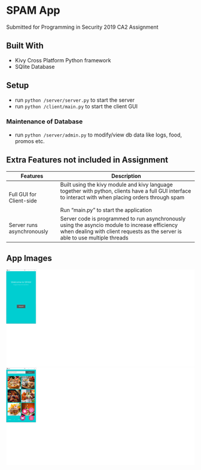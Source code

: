 # SPAM App
Submitted for Programming in Security 2019 CA2 Assignment

## Built With
- Kivy Cross Platform Python framework
- SQlite Database


## Setup
- run `python /server/server.py` to start the server
- run `python /client/main.py` to start the client GUI

### Maintenance of Database
- run `python /server/admin.py` to modify/view db data like logs, food, promos etc.


## Extra Features not included in Assignment
| __Features__  | __Description__  |
|---|---|
| Full GUI for Client-side  | Built using the kivy module and kivy language together with python, clients have a full GUI interface to interact with when placing orders through spam <br><br>Run “main.py” to start the application  |
| Server runs asynchronously  | Server code is programmed to run asynchronously using the asyncio module to increase efficiency when dealing with client requests as the server is able to use multiple threads|

## App Images
![spam 01](/images/spam01.png)
![spam 02](/images/spam02.png)
